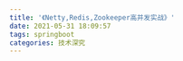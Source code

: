 ```yaml
---
title: '《Netty,Redis,Zookeeper高并发实战》'
date: 2021-05-31 18:09:57
tags: springboot
categories: 技术深究
---
```


# 
